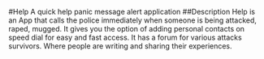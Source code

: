#Help
A quick help panic message alert application 
##Description
Help is an App that calls the police immediately when someone is being attacked, raped, mugged. It gives you the option of adding personal contacts on speed dial for easy and fast access. It has a forum for various attacks survivors. Where people are writing and sharing their experiences.